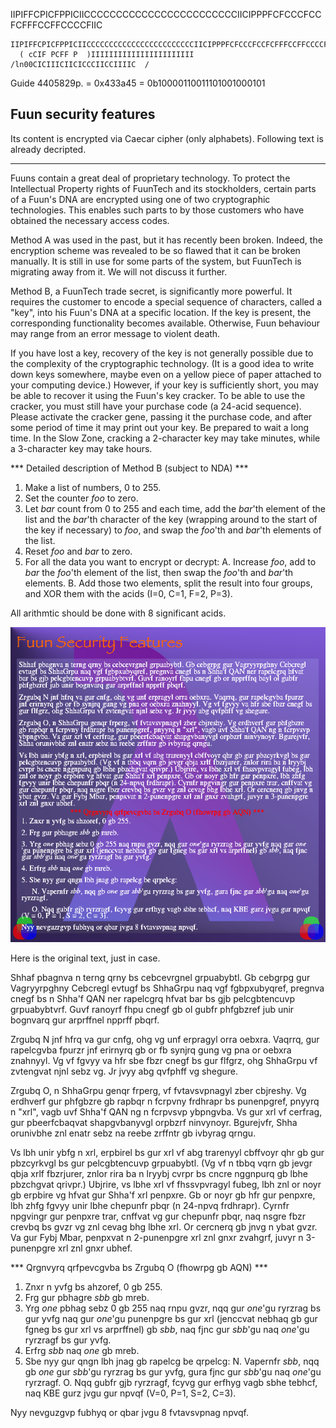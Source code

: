 IIPIFFCPICFPPICIICCCCCCCCCCCCCCCCCCCCCCCCIICIPPPFCFCCCFCCFCFFFCCFFCCCCFIIC

```
IIPIFFCPICFPPICIICCCCCCCCCCCCCCCCCCCCCCCCIICIPPPFCFCCCFCCFCFFFCCFFCCCCFIIC
  ( cCIF PCFF P  )IIIIIIIIIIIIIIIIIIIIIII  /ln00CICIIICIICICCCIICCIIIIC  /
```

Guide 4405829p. = 0x433a45 = 0b10000110011101001000101

## Fuun security features

Its content is encrypted via Caecar cipher (only alphabets).
Following text is already decripted.

---
Fuuns contain a great deal of proprietary technology. To protect the Intellectual Property rights of FuunTech and its stockholders, certain parts of a Fuun's DNA are encrypted using one of two cryptographic technologies. This enables such parts to by those customers who have obtained the necessary access codes.

Method A was used in the past, but it has recently been broken. Indeed, the encryption scheme was revealed to be so flawed that it can be broken manually. It is still in use for some parts of the system, but FuunTech is migrating away from it. We will not discuss it further.

Method B, a FuunTech trade secret, is significantly more powerful. It requires the customer to encode a special sequence of characters, called a "key", into his Fuun's DNA at a specific location. If the key is present, the corresponding functionality becomes available. Otherwise, Fuun behaviour may range from an error message to violent death.

If you have lost a key, recovery of the key is not generally possible due to the complexity of the cryptographic technology. (It is a good idea to write down keys somewhere, maybe even on a yellow piece of paper attached to your computing device.) However, if your key is sufficiently short, you may be able to recover it using the Fuun's key cracker. To be able to use the cracker, you must still have your purchase code (a 24-acid sequence). Please activate the cracker gene, passing it the purchase code, and after some period of time it may print out your key. Be prepared to wait a long time. In the Slow Zone, cracking a 2-character key may take minutes, while a 3-character key may take hours.

*** Detailed description of Method B (subject to NDA) ***

1. Make a list of numbers, 0 to 255.
2. Set the counter *foo* to zero.
3. Let *bar* count from 0 to 255 and each time, add the *bar*'th element of the list and the *bar*'th character of the key (wrapping around to the start of the key if necessary) to *foo*, and swap the *foo*'th and *bar*'th elements of the list.
4. Reset *foo* and *bar* to zero.
5. For all the data you want to encrypt or decrypt:
   A. Increase *foo*, add to *bar* the *foo*'th element of the list, then swap the *foo*'th and *bar*'th elements.
   B. Add those two elements, split the result into four groups, and XOR them with the acids (I=0, C=1, F=2, P=3).

All arithmtic should be done with 8 significant acids.



![security](../image/security.png "security")


Here is the original text, just in case.

Shhaf pbagnva n terng qrny bs cebcevrgnel grpuabybtl. Gb cebgrpg gur Vagryyrpghny Cebcregl evtugf bs ShhaGrpu naq vgf fgbpxubyqref, pregnva cnegf bs n Shha'f QAN ner rapelcgrq hfvat bar bs gjb pelcgbtencuvp grpuabybtvrf. Guvf ranoyrf fhpu cnegf gb ol gubfr phfgbzref jub unir bognvarq gur arprffnel npprff pbqrf.

Zrgubq N jnf hfrq va gur cnfg, ohg vg unf erpragyl orra oebxra. Vaqrrq, gur rapelcgvba fpurzr jnf erirnyrq gb or fb synjrq gung vg pna or oebxra znahnyyl. Vg vf fgvyy va hfr sbe fbzr cnegf bs gur flfgrz, ohg ShhaGrpu vf zvtengvat njnl sebz vg. Jr jvyy abg qvfphff vg shegure.

Zrgubq O, n ShhaGrpu genqr frperg, vf fvtavsvpnagyl zber cbjreshy. Vg erdhverf gur phfgbzre gb rapbqr n fcrpvny frdhrapr bs punenpgref, pnyyrq n "xrl", vagb uvf Shha'f QAN ng n fcrpvsvp ybpngvba. Vs gur xrl vf cerfrag, gur pbeerfcbaqvat shapgvbanyvgl orpbzrf ninvynoyr. Bgurejvfr, Shha orunivbhe znl enatr sebz na reebe zrffntr gb ivbyrag qrngu.

Vs lbh unir ybfg n xrl, erpbirel bs gur xrl vf abg trarenyyl cbffvoyr qhr gb gur pbzcyrkvgl bs gur pelcgbtencuvp grpuabybtl. (Vg vf n tbbq vqrn gb jevgr qbja xrlf fbzrjurer, znlor rira ba n lryybj cvrpr bs cncre nggnpurq gb lbhe pbzchgvat qrivpr.) Ubjrire, vs lbhe xrl vf fhssvpvragyl fubeg, lbh znl or noyr gb erpbire vg hfvat gur Shha'f xrl penpxre. Gb or noyr gb hfr gur penpxre, lbh zhfg fgvyy unir lbhe chepunfr pbqr (n 24-npvq frdhrapr). Cyrnfr npgvingr gur penpxre trar, cnffvat vg gur chepunfr pbqr, naq nsgre fbzr crevbq bs gvzr vg znl cevag bhg lbhe xrl. Or cercnerq gb jnvg n ybat gvzr. Va gur Fybj Mbar, penpxvat n 2-punenpgre xrl znl gnxr zvahgrf, juvyr n 3-punenpgre xrl znl gnxr ubhef.

*** Qrgnvyrq qrfpevcgvba bs Zrgubq O (fhowrpg gb AQN) ***

1. Znxr n yvfg bs ahzoref, 0 gb 255.
2. Frg gur pbhagre *sbb* gb mreb.
3. Yrg *one* pbhag sebz 0 gb 255 naq rnpu gvzr, nqq gur *one*'gu ryrzrag bs gur yvfg naq gur *one*'gu punenpgre bs gur xrl (jenccvat nebhaq gb gur fgneg bs gur xrl vs arprffnel) gb *sbb*, naq fjnc gur *sbb*'gu naq *one*'gu ryrzragf bs gur yvfg.
4. Erfrg *sbb* naq *one* gb mreb.
5. Sbe nyy gur qngn lbh jnag gb rapelcg be qrpelcg:
  N. Vapernfr *sbb*, nqq gb *one* gur *sbb*'gu ryrzrag bs gur yvfg, gura fjnc gur *sbb*'gu naq *one*'gu ryrzragf.
  O. Nqq gubfr gjb ryrzragf, fcyvg gur erfhyg vagb sbhe tebhcf, naq KBE gurz jvgu gur npvqf (V=0, P=1, S=2, C=3).

Nyy nevguzgvp fubhyq or qbar jvgu 8 fvtavsvpnag npvqf.
